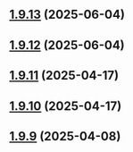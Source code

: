 ## [1.9.13](https://github.com/msobiecki/boilerplate-express-server/compare/v1.9.12...v1.9.13) (2025-06-04)



## [1.9.12](https://github.com/msobiecki/boilerplate-express-server/compare/v1.9.11...v1.9.12) (2025-06-04)



## [1.9.11](https://github.com/msobiecki/boilerplate-express-server/compare/v1.9.10...v1.9.11) (2025-04-17)



## [1.9.10](https://github.com/msobiecki/boilerplate-express-server/compare/v1.9.9...v1.9.10) (2025-04-17)



## [1.9.9](https://github.com/msobiecki/boilerplate-express-server/compare/v1.9.8...v1.9.9) (2025-04-08)



